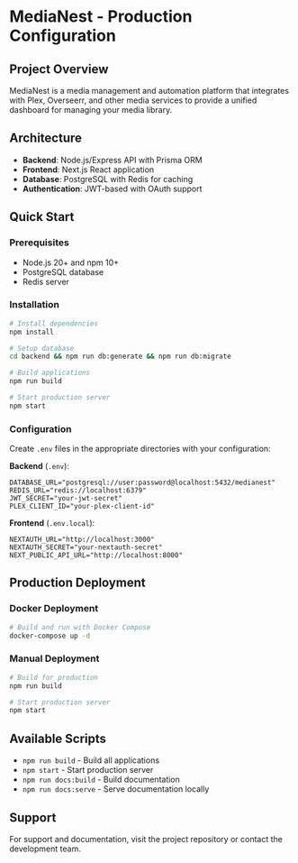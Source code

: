 # MediaNest - Production Configuration

## Project Overview
MediaNest is a media management and automation platform that integrates with Plex, Overseerr, and other media services to provide a unified dashboard for managing your media library.

## Architecture
- **Backend**: Node.js/Express API with Prisma ORM
- **Frontend**: Next.js React application
- **Database**: PostgreSQL with Redis for caching
- **Authentication**: JWT-based with OAuth support

## Quick Start

### Prerequisites
- Node.js 20+ and npm 10+
- PostgreSQL database
- Redis server

### Installation
```bash
# Install dependencies
npm install

# Setup database
cd backend && npm run db:generate && npm run db:migrate

# Build applications
npm run build

# Start production server
npm start
```

### Configuration
Create `.env` files in the appropriate directories with your configuration:

**Backend** (`.env`):
```
DATABASE_URL="postgresql://user:password@localhost:5432/medianest"
REDIS_URL="redis://localhost:6379"
JWT_SECRET="your-jwt-secret"
PLEX_CLIENT_ID="your-plex-client-id"
```

**Frontend** (`.env.local`):
```
NEXTAUTH_URL="http://localhost:3000"
NEXTAUTH_SECRET="your-nextauth-secret"
NEXT_PUBLIC_API_URL="http://localhost:8000"
```

## Production Deployment

### Docker Deployment
```bash
# Build and run with Docker Compose
docker-compose up -d
```

### Manual Deployment
```bash
# Build for production
npm run build

# Start production server
npm start
```

## Available Scripts
- `npm run build` - Build all applications
- `npm start` - Start production server
- `npm run docs:build` - Build documentation
- `npm run docs:serve` - Serve documentation locally

## Support
For support and documentation, visit the project repository or contact the development team.